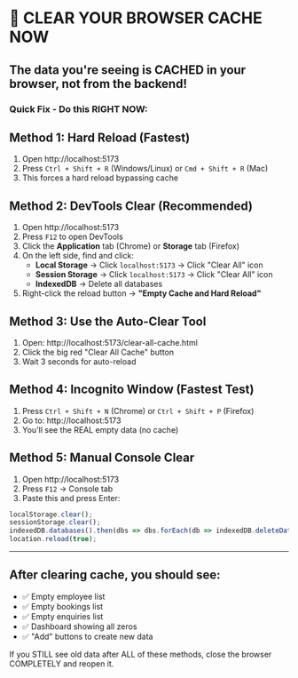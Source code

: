 # 🚨 CLEAR YOUR BROWSER CACHE NOW

## The data you're seeing is CACHED in your browser, not from the backend!

### Quick Fix - Do this RIGHT NOW:

## Method 1: Hard Reload (Fastest)
1. Open http://localhost:5173
2. Press `Ctrl + Shift + R` (Windows/Linux) or `Cmd + Shift + R` (Mac)
3. This forces a hard reload bypassing cache

## Method 2: DevTools Clear (Recommended)
1. Open http://localhost:5173
2. Press `F12` to open DevTools
3. Click the **Application** tab (Chrome) or **Storage** tab (Firefox)
4. On the left side, find and click:
   - **Local Storage** → Click `localhost:5173` → Click "Clear All" icon
   - **Session Storage** → Click `localhost:5173` → Click "Clear All" icon
   - **IndexedDB** → Delete all databases
5. Right-click the reload button → **"Empty Cache and Hard Reload"**

## Method 3: Use the Auto-Clear Tool
1. Open: http://localhost:5173/clear-all-cache.html
2. Click the big red "Clear All Cache" button
3. Wait 3 seconds for auto-reload

## Method 4: Incognito Window (Fastest Test)
1. Press `Ctrl + Shift + N` (Chrome) or `Ctrl + Shift + P` (Firefox)
2. Go to: http://localhost:5173
3. You'll see the REAL empty data (no cache)

## Method 5: Manual Console Clear
1. Open http://localhost:5173
2. Press `F12` → Console tab
3. Paste this and press Enter:
```javascript
localStorage.clear();
sessionStorage.clear();
indexedDB.databases().then(dbs => dbs.forEach(db => indexedDB.deleteDatabase(db.name)));
location.reload(true);
```

---

## After clearing cache, you should see:
- ✅ Empty employee list
- ✅ Empty bookings list
- ✅ Empty enquiries list
- ✅ Dashboard showing all zeros
- ✅ "Add" buttons to create new data

If you STILL see old data after ALL of these methods, close the browser COMPLETELY and reopen it.

